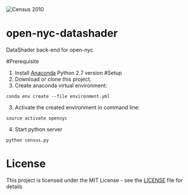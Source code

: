 <img alt="Census 2010" src="https://github.com/opennyc/opennyc.github.io/blob/master/assets/img/census-2010.png">

# open-nyc-datashader
DataShader back-end for open-nyc

#Prerequisite
1. Install [Anaconda](https://anaconda.org) Python 2.7 version
#Setup
1. Download or clone this project.
2. Create anaconda virtual environment: 
```shell
conda env create --file environment.yml
```
3. Activate the created environment in command line:
```shell
source activate opennyc
```
4. Start python server
```shell
python census.py
```

# License

This project is licensed under the MIT License - see the [LICENSE](LICENSE) file for details
